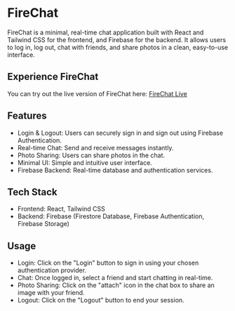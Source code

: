 # FireChat
FireChat is a minimal, real-time chat application built with React and Tailwind CSS for the frontend, and Firebase for the backend. It allows users to log in, log out, chat with friends, and share photos in a clean, easy-to-use interface.

## Experience FireChat
You can try out the live version of FireChat here: [FireChat Live](https://fire-chat-alpha.vercel.app/)

## Features
- Login & Logout: Users can securely sign in and sign out using Firebase Authentication.
- Real-time Chat: Send and receive messages instantly.
- Photo Sharing: Users can share photos in the chat.
- Minimal UI: Simple and intuitive user interface.
- Firebase Backend: Real-time database and authentication services.

## Tech Stack
- Frontend: React, Tailwind CSS
- Backend: Firebase (Firestore Database, Firebase Authentication, Firebase Storage) 

## Usage
- Login: Click on the "Login" button to sign in using your chosen authentication provider.
- Chat: Once logged in, select a friend and start chatting in real-time.
- Photo Sharing: Click on the "attach" icon in the chat box to share an image with your friend.
- Logout: Click on the "Logout" button to end your session.